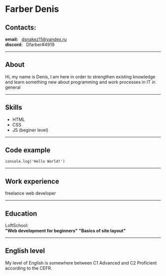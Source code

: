 # Farber Denis
## Contacts:
**email:** &nbsp; dsnakez11@yandex.ru <br/>
**discord:** &nbsp; Dfarber#4919 
***
## About
Hi, my name is Denis, I am here in order to strengthen existing knowledge and learn something new about programming and work processes in IT in general

***
## Skills
- HTML
- CSS
- JS (beginer level)

***

## Code example
```
console.log('Hello World!')
```
***
## Work experience
freelance web developer
***

## Education
LoftSchool:  
__"Web development for beginners"__
__"Basics of site layout"__
***
## English level
My level of English is somewhere between C1 Advanced and C2 Proficient according to the CEFR.